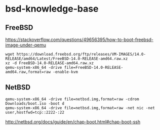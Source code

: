 # bsd-knowledge-base

## FreeBSD

https://stackoverflow.com/questions/49656395/how-to-boot-freebsd-image-under-qemu

```
wget https://download.freebsd.org/ftp/releases/VM-IMAGES/14.0-RELEASE/amd64/Latest/FreeBSD-14.0-RELEASE-amd64.raw.xz
xz -d FreeBSD-14.0-RELEASE-amd64.raw.xz
qemu-system-x86_64 -drive file=FreeBSD-14.0-RELEASE-amd64.raw,format=raw -enable-kvm
```

## NetBSD

```
qemu-system-x86_64 -drive file=netbsd.img,format=raw -cdrom Downloads/boot.iso -boot d
qemu-system-x86_64 -drive file=netbsd.img,format=raw -net nic -net user,hostfwd=tcp::2222-:22
```

http://netbsd.org/docs/guide/en/chap-boot.html#chap-boot-ssh
